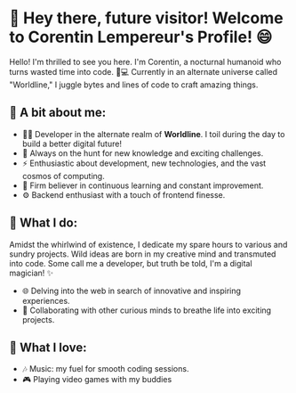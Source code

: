 # 👋 Hey there, future visitor! Welcome to Corentin Lempereur's Profile! 😄

Hello! I'm thrilled to see you here. I'm Corentin, a nocturnal humanoid who turns wasted time into code. 🌙💻 Currently in an alternate universe called "Worldline," I juggle bytes and lines of code to craft amazing things.

## 🤖 A bit about me:

- 👨‍💻 Developer in the alternate realm of **Worldline**. I toil during the day to build a better digital future!
- 🧠 Always on the hunt for new knowledge and exciting challenges.
- ⚡️ Enthusiastic about development, new technologies, and the vast cosmos of computing.
- 🌱 Firm believer in continuous learning and constant improvement.
- ⚙️ Backend enthusiast with a touch of frontend finesse.

## 🌟 What I do:

Amidst the whirlwind of existence, I dedicate my spare hours to various and sundry projects. Wild ideas are born in my creative mind and transmuted into code. Some call me a developer, but truth be told, I'm a digital magician! ✨

- 🌐 Delving into the web in search of innovative and inspiring experiences.
- 🤝 Collaborating with other curious minds to breathe life into exciting projects.

## 🤩 What I love:

- 🎶 Music: my fuel for smooth coding sessions.
- 🎮 Playing video games with my buddies
